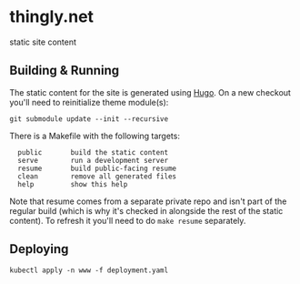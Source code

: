 # thingly.net
static site content

## Building & Running
The static content for the site is generated using [Hugo](https://gohugo.io/). On a new checkout you'll need to reinitialize theme module(s):

`git submodule update --init --recursive`

There is a Makefile with the following targets:

```
  public       build the static content
  serve        run a development server
  resume       build public-facing resume
  clean        remove all generated files
  help         show this help
```

Note that resume comes from a separate private repo and isn't part of the regular build (which is why it's checked in alongside the rest of the static content). To refresh it you'll need to do `make resume` separately.

## Deploying
`kubectl apply -n www -f deployment.yaml`
